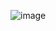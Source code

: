 ![image](https://github.com/junnifront/NewsTimes-local/assets/149130474/6f322ddb-d443-4d1b-8c68-54f2d612a2c7)
